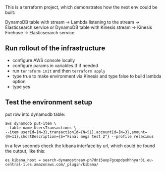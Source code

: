 This is a terraform project, which demonstrates how the next env could be built:

DynamoDB table with stream -> Lambda listening to the stream -> Elasticsearch service
or
DynamoDB table with Kinesis stream -> Kinesis Firehose -> Elasticserarch service

## Run rollout of the infrastructure
* configure AWS console locally
* configure params in variables.tf if needed
* run `terraform init` and then `terraform apply`
* type true to make environment via Kinesis and type false to build lambda option
* type yes

## Test the environment setup
put row into dynamodb table:
```
aws dynamodb put-item \
--table-name UsersTransactions \
--item userId={N=3},transactionId={N=51},accountId={N=3},amount={N=11},shortDescription={S="Final mega test 2"} --profile relaximus
``` 

in a few seconds check the kibana interface by url, which could be found the output, like this:
```
es_kibana_host = search-dynamostream-ph7dni5uop7gcepdpxhhhyar3i.eu-central-1.es.amazonaws.com/_plugin/kibana/
```
